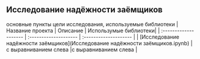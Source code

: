 ## Исследование надёжности заёмщиков
основные пункты 
цели исследования, 
используемые библиотеки
| Название проекта | Описание | Использумые библиотеки|
| :-------------------- | :-------------------- | :-------------------- | 
| [Исследование надёжности заёмщиков](Исследование надёжности заёмщиков.ipynb) |с выравниванием слева  |с выравниванием слева |
